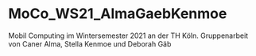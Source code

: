 # MoCo_WS21_AlmaGaebKenmoe
Mobil Computing im Wintersemester 2021 an der TH Köln. Gruppenarbeit von Caner Alma, Stella Kenmoe und Deborah Gäb
